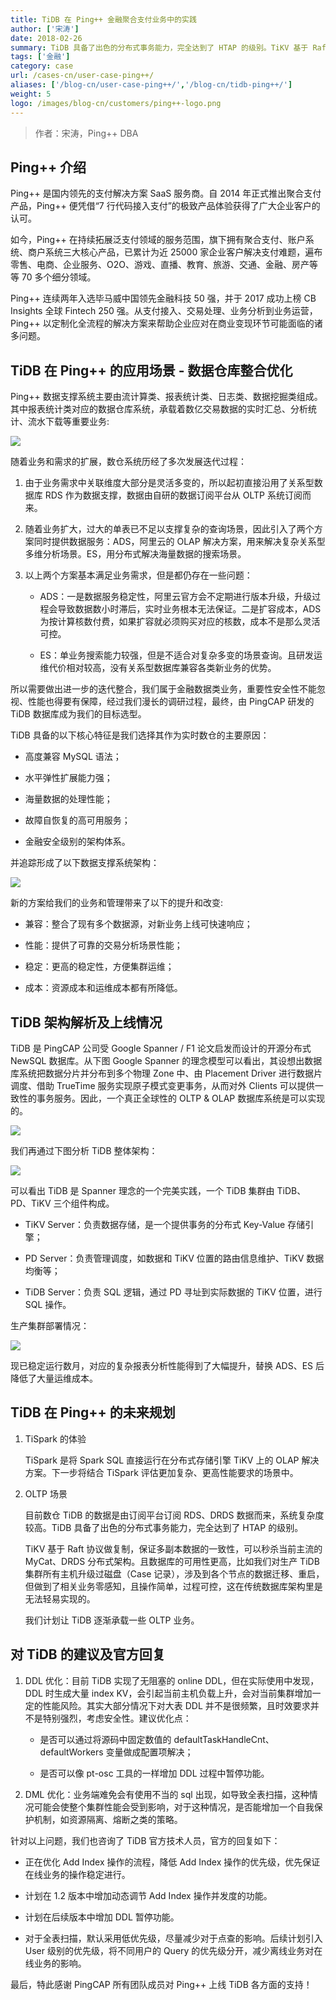 ```yaml
---
title: TiDB 在 Ping++ 金融聚合支付业务中的实践
author: ['宋涛']
date: 2018-02-26
summary: TiDB 具备了出色的分布式事务能力，完全达到了 HTAP 的级别。TiKV 基于 Raft 协议做复制，保证多副本数据的一致性，可以秒杀当前主流的 MyCat、DRDS 分布式架构，且数据库的可用性更高。
tags: ['金融']
category: case
url: /cases-cn/user-case-ping++/
aliases: ['/blog-cn/user-case-ping++/','/blog-cn/tidb-ping++/']
weight: 5
logo: /images/blog-cn/customers/ping++-logo.png
---
```


>作者：宋涛，Ping++ DBA

## Ping++ 介绍

Ping++ 是国内领先的支付解决方案 SaaS 服务商。自 2014 年正式推出聚合支付产品，Ping++ 便凭借“7 行代码接入支付”的极致产品体验获得了广大企业客户的认可。

如今，Ping++ 在持续拓展泛支付领域的服务范围，旗下拥有聚合支付、账户系统、商户系统三大核心产品，已累计为近 25000 家企业客户解决支付难题，遍布零售、电商、企业服务、O2O、游戏、直播、教育、旅游、交通、金融、房产等等 70 多个细分领域。

Ping++ 连续两年入选毕马威中国领先金融科技 50 强，并于 2017 成功上榜 CB Insights 全球 Fintech 250 强。从支付接入、交易处理、业务分析到业务运营，Ping++ 以定制化全流程的解决方案来帮助企业应对在商业变现环节可能面临的诸多问题。

## TiDB 在 Ping++ 的应用场景 - 数据仓库整合优化

Ping++ 数据支撑系统主要由流计算类、报表统计类、日志类、数据挖掘类组成。其中报表统计类对应的数据仓库系统，承载着数亿交易数据的实时汇总、分析统计、流水下载等重要业务:

![](https://download.pingcap.com/images/blog/user-case-ping++/1.png)

随着业务和需求的扩展，数仓系统历经了多次发展迭代过程：

1.  由于业务需求中关联维度大部分是灵活多变的，所以起初直接沿用了关系型数据库 RDS 作为数据支撑，数据由自研的数据订阅平台从 OLTP 系统订阅而来。

2.  随着业务扩大，过大的单表已不足以支撑复杂的查询场景，因此引入了两个方案同时提供数据服务：ADS，阿里云的 OLAP 解决方案，用来解决复杂关系型多维分析场景。ES，用分布式解决海量数据的搜索场景。

3.  以上两个方案基本满足业务需求，但是都仍存在一些问题：

    + ADS：一是数据服务稳定性，阿里云官方会不定期进行版本升级，升级过程会导致数据数小时滞后，实时业务根本无法保证。二是扩容成本，ADS 为按计算核数付费，如果扩容就必须购买对应的核数，成本不是那么灵活可控。

    + ES：单业务搜索能力较强，但是不适合对复杂多变的场景查询。且研发运维代价相对较高，没有关系型数据库兼容各类新业务的优势。

所以需要做出进一步的迭代整合，我们属于金融数据类业务，重要性安全性不能忽视、性能也得要有保障，经过我们漫长的调研过程，最终，由 PingCAP 研发的 TiDB 数据库成为我们的目标选型。

TiDB 具备的以下核心特征是我们选择其作为实时数仓的主要原因：

+ 高度兼容 MySQL 语法；

+ 水平弹性扩展能力强；

+ 海量数据的处理性能；

+ 故障自恢复的高可用服务；

+ 金融安全级别的架构体系。

并追踪形成了以下数据支撑系统架构：

![](https://download.pingcap.com/images/blog/user-case-ping++/2.png)

新的方案给我们的业务和管理带来了以下的提升和改变:

+ 兼容：整合了现有多个数据源，对新业务上线可快速响应；

+ 性能：提供了可靠的交易分析场景性能；

+ 稳定：更高的稳定性，方便集群运维；

+ 成本：资源成本和运维成本都有所降低。

## TiDB 架构解析及上线情况

TiDB 是 PingCAP 公司受 Google Spanner / F1 论文启发而设计的开源分布式 NewSQL 数据库。从下图 Google Spanner 的理念模型可以看出，其设想出数据库系统把数据分片并分布到多个物理 Zone 中、由 Placement Driver 进行数据片调度、借助 TrueTime 服务实现原子模式变更事务，从而对外 Clients 可以提供一致性的事务服务。因此，一个真正全球性的 OLTP & OLAP 数据库系统是可以实现的。

![](https://download.pingcap.com/images/blog/user-case-ping++/3.png)

我们再通过下图分析 TiDB 整体架构：

![](https://download.pingcap.com/images/blog/user-case-ping++/4.png)

可以看出 TiDB 是 Spanner 理念的一个完美实践，一个 TiDB 集群由 TiDB、PD、TiKV 三个组件构成。

+ TiKV Server：负责数据存储，是一个提供事务的分布式 Key-Value 存储引擎；

+ PD Server：负责管理调度，如数据和 TiKV 位置的路由信息维护、TiKV 数据均衡等；

+ TiDB Server：负责 SQL 逻辑，通过 PD 寻址到实际数据的 TiKV 位置，进行 SQL 操作。

生产集群部署情况：

![](https://download.pingcap.com/images/blog/user-case-ping++/5.png)

现已稳定运行数月，对应的复杂报表分析性能得到了大幅提升，替换 ADS、ES 后降低了大量运维成本。


## TiDB 在 Ping++ 的未来规划


1. TiSpark 的体验

    TiSpark 是将 Spark SQL 直接运行在分布式存储引擎 TiKV 上的 OLAP 解决方案。下一步将结合 TiSpark 评估更加复杂、更高性能要求的场景中。

2. OLTP 场景

    目前数仓 TiDB 的数据是由订阅平台订阅 RDS、DRDS 数据而来，系统复杂度较高。TiDB 具备了出色的分布式事务能力，完全达到了 HTAP 的级别。

    TiKV 基于 Raft 协议做复制，保证多副本数据的一致性，可以秒杀当前主流的 MyCat、DRDS 分布式架构。且数据库的可用性更高，比如我们对生产 TiDB 集群所有主机升级过磁盘（Case 记录），涉及到各个节点的数据迁移、重启，但做到了相关业务零感知，且操作简单，过程可控，这在传统数据库架构里是无法轻易实现的。

    我们计划让 TiDB 逐渐承载一些 OLTP 业务。

## 对 TiDB 的建议及官方回复


1. DDL 优化：目前 TiDB 实现了无阻塞的 online DDL，但在实际使用中发现，DDL 时生成大量 index KV，会引起当前主机负载上升，会对当前集群增加一定的性能风险。其实大部分情况下对大表 DDL 并不是很频繁，且时效要求并不是特别强烈，考虑安全性。建议优化点：

    + 是否可以通过将源码中固定数值的 defaultTaskHandleCnt、defaultWorkers 变量做成配置项解决；

    + 是否可以像 pt-osc 工具的一样增加 DDL 过程中暂停功能。

2. DML 优化：业务端难免会有使用不当的 sql 出现，如导致全表扫描，这种情况可能会使整个集群性能会受到影响，对于这种情况，是否能增加一个自我保护机制，如资源隔离、熔断之类的策略。

针对以上问题，我们也咨询了 TiDB 官方技术人员，官方的回复如下：

+ 正在优化 Add Index 操作的流程，降低 Add Index 操作的优先级，优先保证在线业务的操作稳定进行。

+ 计划在 1.2 版本中增加动态调节 Add Index 操作并发度的功能。

+ 计划在后续版本中增加 DDL 暂停功能。

+ 对于全表扫描，默认采用低优先级，尽量减少对于点查的影响。后续计划引入 User 级别的优先级，将不同用户的 Query 的优先级分开，减少离线业务对在线业务的影响。

最后，特此感谢 PingCAP 所有团队成员对 Ping++ 上线 TiDB 各方面的支持！







